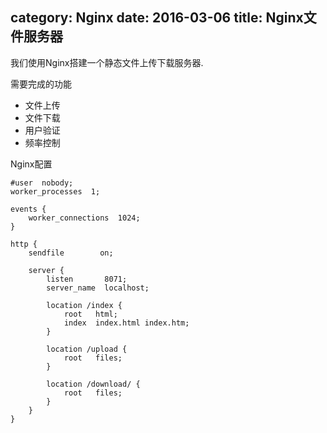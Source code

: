 category: Nginx
date: 2016-03-06
title: Nginx文件服务器
---
我们使用Nginx搭建一个静态文件上传下载服务器.

需要完成的功能
* 文件上传
* 文件下载
* 用户验证
* 频率控制

Nginx配置
```
#user  nobody;
worker_processes  1;

events {
    worker_connections  1024;
}

http {
    sendfile        on;

    server {
        listen       8071;
        server_name  localhost;

        location /index {
            root   html;
            index  index.html index.htm;
        }

        location /upload {
            root   files;
        }

        location /download/ {
            root   files;
        }
    }
}
```
